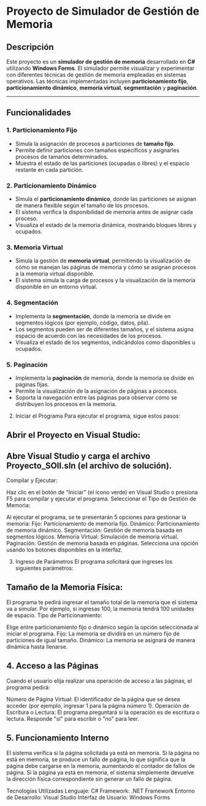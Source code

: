 # Proyecto de Simulador de Gestión de Memoria

## Descripción

Este proyecto es un **simulador de gestión de memoria** desarrollado en **C#** utilizando **Windows Forms**. El simulador permite visualizar y experimentar con diferentes técnicas de gestión de memoria empleadas en sistemas operativos. Las técnicas implementadas incluyen **particionamiento fijo**, **particionamiento dinámico**, **memoria virtual**, **segmentación** y **paginación**.

---

## Funcionalidades

### 1. **Particionamiento Fijo**
- Simula la asignación de procesos a particiones de **tamaño fijo**.
- Permite definir particiones con tamaños específicos y asignarles procesos de tamaños determinados.
- Muestra el estado de las particiones (ocupadas o libres) y el espacio restante en cada partición.

### 2. **Particionamiento Dinámico**
- Simula el **particionamiento dinámico**, donde las particiones se asignan de manera flexible según el tamaño de los procesos.
- El sistema verifica la disponibilidad de memoria antes de asignar cada proceso.
- Visualiza el estado de la memoria dinámica, mostrando bloques libres y ocupados.

### 3. **Memoria Virtual**
- Simula la gestión de **memoria virtual**, permitiendo la visualización de cómo se manejan las páginas de memoria y cómo se asignan procesos a la memoria virtual disponible.
- El sistema simula la carga de procesos y la visualización de la memoria disponible en un entorno virtual.

### 4. **Segmentación**
- Implementa la **segmentación**, donde la memoria se divide en segmentos lógicos (por ejemplo, código, datos, pila).
- Los segmentos pueden ser de diferentes tamaños, y el sistema asigna espacio de acuerdo con las necesidades de los procesos.
- Visualiza el estado de los segmentos, indicándolos como disponibles u ocupados.

### 5. **Paginación**
- Implementa la **paginación** de memoria, donde la memoria se divide en páginas fijas.
- Permite la visualización de la asignación de páginas a procesos.
- Soporta la navegación entre las páginas para observar cómo se distribuyen los procesos en la memoria.


2. Iniciar el Programa
Para ejecutar el programa, sigue estos pasos:

## Abrir el Proyecto en Visual Studio:

## Abre Visual Studio y carga el archivo Proyecto_SOII.sln (el archivo de solución).
Compilar y Ejecutar:

Haz clic en el botón de "Iniciar" (el ícono verde) en Visual Studio o presiona F5 para compilar y ejecutar el programa.
Seleccionar el Tipo de Gestión de Memoria:

Al ejecutar el programa, se te presentarán 5 opciones para gestionar la memoria:
Fijo: Particionamiento de memoria fijo.
Dinámico: Particionamiento de memoria dinámico.
Segmentación: Gestión de memoria basada en segmentos lógicos.
Memoria Virtual: Simulación de memoria virtual.
Paginación: Gestión de memoria basada en páginas.
Selecciona una opción usando los botones disponibles en la interfaz.

3. Ingreso de Parámetros
El programa solicitará que ingreses los siguientes parámetros:

## Tamaño de la Memoria Física:

El programa te pedirá ingresar el tamaño total de la memoria que el sistema va a simular. Por ejemplo, si ingresas 100, la memoria tendrá 100 unidades de espacio.
Tipo de Particionamiento:

Elige entre particionamiento fijo o dinámico según la opción seleccionada al iniciar el programa.
Fijo: La memoria se dividirá en un número fijo de particiones de igual tamaño.
Dinámico: La memoria se asignará de manera dinámica hasta llenarse.

## 4. Acceso a las Páginas
Cuando el usuario elija realizar una operación de acceso a las páginas, el programa pedirá:

Número de Página Virtual: El identificador de la página que se desea acceder (por ejemplo, ingresar 1 para la página número 1).
Operación de Escritura o Lectura: El programa preguntará si la operación es de escritura o lectura. Responde "sí" para escribir o "no" para leer.

## 5. Funcionamiento Interno

El sistema verifica si la página solicitada ya está en memoria.
Si la página no está en memoria, se produce un fallo de página, lo que significa que la página debe cargarse en la memoria, aumentando el contador de fallos de página.
Si la página ya está en memoria, el sistema simplemente devuelve la dirección física correspondiente sin generar un fallo de página.

Tecnologías Utilizadas
Lenguaje: C#
Framework: .NET Framework
Entorno de Desarrollo: Visual Studio
Interfaz de Usuario: Windows Forms
